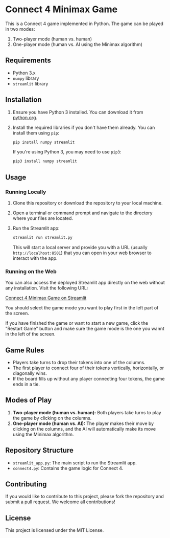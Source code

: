 # Connect 4 Minimax Game

This is a Connect 4 game implemented in Python. The game can be played in two modes:
1. Two-player mode (human vs. human)
2. One-player mode (human vs. AI using the Minimax algorithm)

## Requirements

- Python 3.x
- `numpy` library
- `streamlit` library

## Installation

1. Ensure you have Python 3 installed. You can download it from [python.org](https://www.python.org/downloads/).

2. Install the required libraries if you don't have them already. You can install them using `pip`:

    ```bash
    pip install numpy streamlit
    ```

    If you're using Python 3, you may need to use `pip3`:

    ```bash
    pip3 install numpy streamlit
    ```

## Usage

### Running Locally

1. Clone this repository or download the repository to your local machine.

2. Open a terminal or command prompt and navigate to the directory where your files are located.

3. Run the Streamlit app:

    ```bash
    streamlit run streamlit.py
    ```

    This will start a local server and provide you with a URL (usually `http://localhost:8501`) that you can open in your web browser to interact with the app.

### Running on the Web

You can also access the deployed Streamlit app directly on the web without any installation. Visit the following URL:

[Connect 4 Minimax Game on Streamlit](https://apppy-hjdcxnjsqhgwtwuempmvmv.streamlit.app/)

You should select the game mode you want to play first in the left part of the screen.

If you have finished the game or want to start a new game, click the "Restart Game" button and make sure the game mode is the one you wannt in the left of the screen.

## Game Rules

- Players take turns to drop their tokens into one of the columns.
- The first player to connect four of their tokens vertically, horizontally, or diagonally wins.
- If the board fills up without any player connecting four tokens, the game ends in a tie.

## Modes of Play

1. **Two-player mode (human vs. human):** Both players take turns to play the game by clicking on the columns.
2. **One-player mode (human vs. AI):** The player makes their move by clicking on the columns, and the AI will automatically make its move using the Minimax algorithm.

## Repository Structure

- `streamlit_app.py`: The main script to run the Streamlit app.
- `connect4.py`: Contains the game logic for Connect 4.

## Contributing

If you would like to contribute to this project, please fork the repository and submit a pull request. We welcome all contributions!

## License

This project is licensed under the MIT License.
